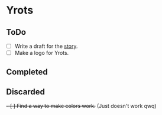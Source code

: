 # Yrots

## ToDo

- [ ] Write a draft for the [story](Story.txt).
- [ ] Make a logo for Yrots.

## Completed

## Discarded

~~- [ ] Find a way to make colors work.~~ (Just doesn't work qwq)
